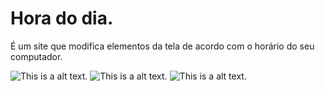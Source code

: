 # Hora do dia.

É um site que modifica elementos da tela de acordo com o horário do seu computador.

![This is a alt text.](/readme_images/tela_manha.png "Tela pela manhã.")
![This is a alt text.](/readme_images/tela_tarde.png "Tela pela tarde.")
![This is a alt text.](/readme_images/tela_noite.png "Tela pela noite.")

